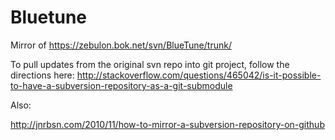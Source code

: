 Bluetune
========

Mirror of https://zebulon.bok.net/svn/BlueTune/trunk/

To pull updates from the original svn repo into git project, follow the directions here: 
http://stackoverflow.com/questions/465042/is-it-possible-to-have-a-subversion-repository-as-a-git-submodule

Also: 

http://jnrbsn.com/2010/11/how-to-mirror-a-subversion-repository-on-github
